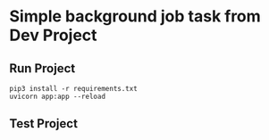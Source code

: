 # Simple background job task from Dev Project

## Run Project
```
pip3 install -r requirements.txt
uvicorn app:app --reload
```
## Test Project
